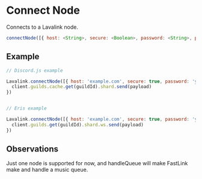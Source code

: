 # Connect Node

  Connects to a Lavalink node.

  ```js
  connectNode([{ host: <String>, secure: <Boolean>, password: <String>, port: <Int or boolean> }], { market: <String>, shards: <Int>, botId: <PRIu64 or String>, handleQueue: <Boolean> }, <Function>)
  ```

## Example

  ```js
  // Discord.js example

  Lavalink.connectNode([{ host: 'example.com', secure: true, password: 'youshallnotpass', port: undefined }], { market: 'US', shards: 1, botId: '1234567891011121314' }, (guildId, payload) => {
    client.guilds.cache.get(guildId).shard.send(payload)
  })


  // Eris example

  Lavalink.connectNode([{ host: 'example.com', secure: true, password: 'youshallnotpass', port: undefined }], { market: 'US', shards: 1, botId: '1234567891011121314' }, (guildId, payload) => {
    client.guilds.get(guildId).shard.ws.send(payload)
  })
  ```
  
## Observations

  Just one node is supported for now, and handleQueue will make FastLink make and handle a music queue.
